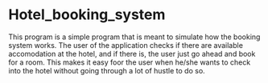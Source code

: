 # Hotel_booking_system

This program is a simple program that is meant to simulate how the booking system works.
The user of the application checks if there are available accomodation at the hotel, and if there is, the user just go ahead and book for a room.
This makes it easy foor the user when he/she wants to check into the hotel without going through a lot of hustle to do so.
